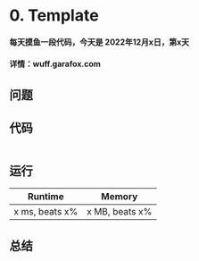 # 0. Template

#### 每天摸鱼一段代码，今天是 **2022年12月x日**，第x天

#### 详情：wuff.garafox.com 

## 问题



## 代码

```c

```

## 运行

| Runtime        | Memory         |
| -------------- | -------------- |
| x ms, beats x% | x MB, beats x% |

## 总结

